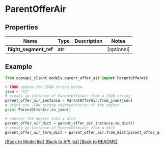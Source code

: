 # ParentOfferAir


## Properties
Name | Type | Description | Notes
------------ | ------------- | ------------- | -------------
**flight_segment_ref** | **str** |  | [optional] 

## Example

```python
from openapi_client.models.parent_offer_air import ParentOfferAir

# TODO update the JSON string below
json = "{}"
# create an instance of ParentOfferAir from a JSON string
parent_offer_air_instance = ParentOfferAir.from_json(json)
# print the JSON string representation of the object
print ParentOfferAir.to_json()

# convert the object into a dict
parent_offer_air_dict = parent_offer_air_instance.to_dict()
# create an instance of ParentOfferAir from a dict
parent_offer_air_form_dict = parent_offer_air.from_dict(parent_offer_air_dict)
```
[[Back to Model list]](../README.md#documentation-for-models) [[Back to API list]](../README.md#documentation-for-api-endpoints) [[Back to README]](../README.md)


